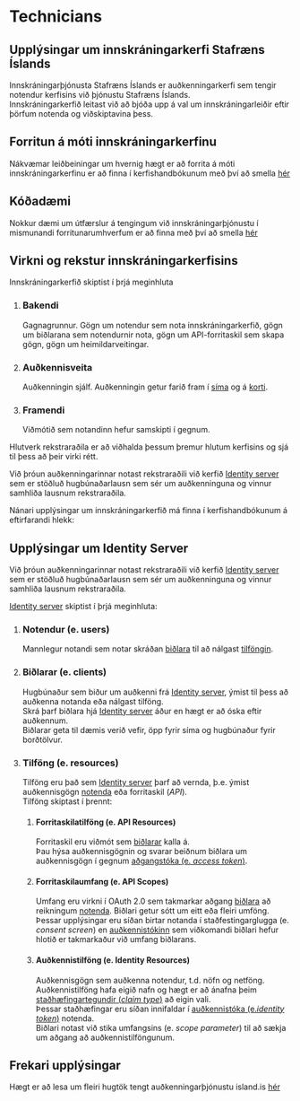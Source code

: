 # Technicians

## Upplýsingar um innskráningarkerfi Stafræns Íslands

Innskráningarþjónusta Stafræns Íslands er auðkenningarkerfi sem tengir notendur kerfisins við þjónustu Stafræns Íslands.  
Innskráningarkerfið leitast við að bjóða upp á val um innskráningarleiðir eftir þörfum notenda og viðskiptavina þess.

## Forritun á móti innskráningarkerfinu

Nákvæmar leiðbeiningar um hvernig hægt er að forrita á móti innskráningarkerfinu er að finna í kerfishandbókunum með því að smella [hér](https://github.com/island-is/island.is/tree/main/handbook/technical-overview/auth/system)

## Kóðadæmi

Nokkur dæmi um útfærslur á tengingum við innskráningarþjónustu í mismunandi forritunarumhverfum er að finna með því að smella [hér](https://github.com/island-is/identity-server.samples)

## Virkni og rekstur innskráningarkerfisins

Innskráningarkerfið skiptist í þrjá meginhluta

1.  ### Bakendi

    Gagnagrunnur. Gögn um notendur sem nota innskráningarkerfið, gögn um biðlarana sem notendurnir nota, gögn um API-forritaskil sem skapa gögn, gögn um heimildarveitingar.

2.  ### Auðkennisveita

    Auðkenningin sjálf. Auðkenningin getur farið fram í 
    [síma](../instructions/client/edit/README.md#sim-card) og á 
    [korti](../instructions/client/edit/README.md#identity-card).

3.  ### Framendi

    Viðmótið sem notandinn hefur samskipti í gegnum.

Hlutverk rekstraraðila er að viðhalda þessum þremur hlutum kerfisins og sjá til þess að þeir virki rétt.

Við þróun auðkenningarinnar notast rekstraraðili við kerfið 
[Identity server](#ids4) sem er stöðluð hugbúnaðarlausn sem sér um auðkenninguna og vinnur samhliða lausnum rekstraraðila.

Nánari upplýsingar um innskráningarkerfið má finna í kerfishandbókunum á eftirfarandi hlekk:

## <a name="ids4"></a>Upplýsingar um Identity Server

Við þróun auðkenningarinnar notast rekstraraðili við kerfið [Identity server](https://identityserver.io/) sem er stöðluð hugbúnaðarlausn sem sér um auðkenninguna og vinnur samhliða lausnum rekstraraðila.

[Identity server](https://identityserver.io/) skiptist í þrjá meginhluta:

1.  ### Notendur (e. users)

    Mannlegur notandi sem notar skráðan [biðlara](../instructions/client/README.md)
    til að nálgast [tilföngin](../instructions/resources/README.md).

2.  ### Biðlarar (e. clients)

    Hugbúnaður sem biður um auðkenni frá [Identity server](https://identityserver.io/), ýmist til þess að auðkenna notanda eða nálgast tilföng.  
    Skrá þarf biðlara hjá [Identity server](https://identityserver.io/) áður en hægt er að óska eftir auðkennum.  
    Biðlarar geta til dæmis verið vefir, öpp fyrir síma og hugbúnaður fyrir borðtölvur.

3.  ### Tilföng (e. resources)

    Tilföng eru það sem [Identity server](https://identityserver.io/) þarf að vernda, þ.e. ýmist auðkennisgögn [notenda](../instructions/users/) eða
    forritaskil (_API_).  
    Tilföng skiptast í þrennt:

    1.  #### Forritaskilatilföng (e. API Resources)

        Forritaskil eru viðmót sem [biðlarar](../instructions/client/README.md) kalla á.  
        Þau hýsa auðkennisgögnin og svarar beiðnum biðlara um auðkennisgögn í gegnum [aðgangstóka (e. _access token_)](../instructions/concepts.md#access-token).

    2.  #### Forritaskilaumfang (e. API Scopes)

        Umfang eru virkni í OAuth 2.0 sem takmarkar aðgang [biðlara](../instructions/client/README.md) að reikningum [notenda](../instructions/users/README.md).
        Biðlari getur sótt um eitt eða fleiri umföng.  
        Þessar upplýsingar eru síðan birtar notanda í staðfestingarglugga (e. _consent screen_) en [auðkennistókinn](../instructions/concepts.md#access-token) sem viðkomandi biðlari hefur hlotið er takmarkaður við umfang biðlarans.

    3.  #### Auðkennistilföng (e. Identity Resources)

        Auðkennisgögn sem auðkenna notendur, t.d. nöfn og netföng.  
        Auðkennistilföng hafa eigið nafn og hægt er að ánafna þeim [staðhæfingartegundir (_claim type_)](../instructions/concepts.md#claims) að eigin vali.  
        Þessar staðhæfingar eru síðan innifaldar í [auðkennistóka (e._identity token_)](../instructions/concepts.md#identity-token) notenda.  
        Biðlari notast við stika umfangsins (e. _scope parameter_) til að
        sækja um aðgang að auðkennistilföngunum.

## Frekari upplýsingar

Hægt er að lesa um fleiri hugtök tengt auðkenningarþjónustu island.is [hér](../instructions/concepts.md)

